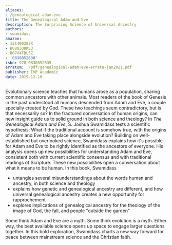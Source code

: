 ```yaml
---
aliases:
- /genealogical-adam-eve
title: The Genealogical Adam and Eve
description: The Surprising Science of Universal Ancestry
authors:
- swamidass
amazon:
- 151400383X
- B08QJQ8KS3
- B07V4TBL5Z
- '0830852638'
isbn: 978-0830852635
erratum:  /pdf/genealogical-adam-eve-errata-jan2021.pdf
publisher: IVP Academic
date: 2019-12-10
---
```

Evolutionary science teaches that humans arose as a population, sharing common ancestors with other animals. Most readers of the book of Genesis in the past understood all humans descended from Adam and Eve, a couple specially created by God. These two teachings seem contradictory, but is that necessarily so? In the fractured conversation of human origins, can new insight guide us to solid ground in both science and theology? In *The Genealogical Adam and Eve*, S. Joshua Swamidass tests a scientific hypothesis: What if the traditional account is somehow true, with the origins of Adam and Eve taking place alongside evolution? Building on well-established but overlooked science, Swamidass explains how it's possible for Adam and Eve to be rightly identified as the ancestors of everyone. His analysis opens up new possibilities for understanding Adam and Eve, consistent both with current scientific consensus and with traditional readings of Scripture. These new possibilities open a conversation about what it means to be human. In this book, Swamidass

- untangles several misunderstandings about the words human and ancestry, in both science and theology
- explains how genetic and genealogical ancestry are different, and how universal genealogical ancestry creates a new opportunity for rapprochement
- explores implications of genealogical ancestry for the theology of the image of God, the fall, and people "outside the garden"

Some think Adam and Eve are a myth. Some think evolution is a myth. Either way, the best available science opens up space to engage larger questions together. In this bold exploration, Swamidass charts a new way forward for peace between mainstream science and the Christian faith.
